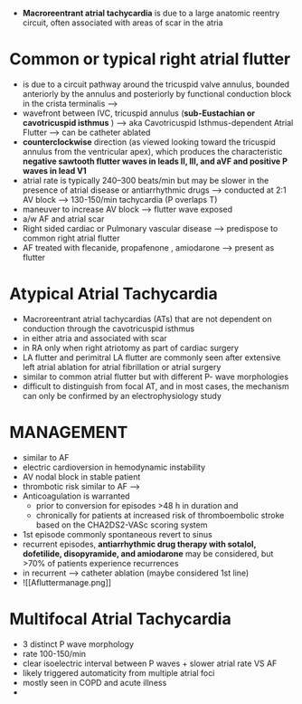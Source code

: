 - **Macroreentrant atrial tachycardia** is due to a large anatomic reentry circuit, often associated with areas of scar in the atria
# Common or typical right atrial flutter 
- is due to a circuit pathway around the tricuspid valve annulus, bounded anteriorly by the annulus and posteriorly by functional conduction block in the crista terminalis -->
- wavefront between IVC, tricuspid annulus (**sub-Eustachian or cavotricuspid isthmus** ) --> aka Cavotricuspid Isthmus-dependent Atrial Flutter --> can be catheter ablated 
- **counterclockwise** direction (as viewed looking toward the tricuspid annulus from the ventricular apex), which produces the characteristic **negative sawtooth flutter waves in leads II, III, and aVF and positive P waves in lead V1**
- atrial rate is typically 240–300 beats/min but may be slower in the presence of atrial disease or antiarrhythmic drugs --> conducted at 2:1 AV block --> 130-150/min tachycardia (P overlaps T)
- maneuver to increase AV block --> flutter wave exposed 
- a/w AF and atrial scar 
- Right sided cardiac or Pulmonary vascular disease --> predispose to common right atrial flutter 
- AF treated with flecanide, propafenone , amiodarone --> present as flutter 
# Atypical Atrial Tachycardia 
- Macroreentrant atrial tachycardias (ATs) that are not dependent on conduction through the cavotricuspid isthmus 
- in either atria and associated with scar 
- in RA only when right atriotomy as part of cardiac surgery 
- LA flutter and perimitral LA flutter are commonly seen after extensive left atrial ablation for atrial fibrillation or atrial surgery
- similar to common atrial flutter but with different P- wave morphologies 
- difficult to distinguish from focal AT, and in most cases, the mechanism can only be confirmed by an electrophysiology study 
# MANAGEMENT 
- similar to AF 
- electric cardioversion in hemodynamic instability 
- AV nodal block in stable patient 
- thrombotic risk similar to AF --> 
- Anticoagulation is warranted
	- prior to conversion for episodes >48 h in duration and 
	- chronically for patients at increased risk of thromboembolic stroke based on the CHA2DS2-VASc scoring system
- 1st episode commonly spontaneous revert to sinus 
- recurrent episodes, **antiarrhythmic drug therapy with sotalol, dofetilide, disopyramide, and amiodarone** may be considered, but >70% of patients experience recurrences
- in recurrent --> catheter ablation (maybe considered 1st line)
- ![[Afluttermanage.png]]
# Multifocal Atrial Tachycardia 
- 3 distinct P wave morphology 
- rate 100-150/min 
- clear isoelectric interval between P waves + slower atrial rate VS AF 
- likely triggered automaticity from multiple atrial foci 
- mostly seen in COPD and acute illness 
- 